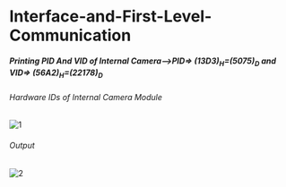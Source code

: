 # Interface-and-First-Level-Communication
##### Printing PID And VID of Internal Camera-->PID=> (13D3)<sub>H</sub>=(5075)<sub>D</sub> and VID=> (56A2)<sub>H</sub>=(22178)<sub>D</sub>
###### Hardware IDs of Internal Camera Module
![1](https://user-images.githubusercontent.com/57147709/175064917-8ca68f15-1b41-4558-ad36-396701dff2a8.png)
###### Output
![2](https://user-images.githubusercontent.com/57147709/175066937-80d29e96-ec5d-4a0c-b149-8357787c70ae.png)
